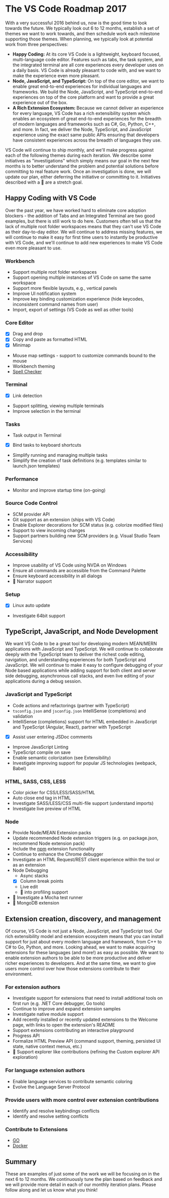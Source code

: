 # The VS Code Roadmap 2017
With a very successful 2016 behind us, now is the good time to look towards the future. We typically look out 6 to 12 months, establish a set of themes we want to work towards, and then schedule work each milestone supporting those themes. When planning, we typically look at potential work from three perspectives:

* **Happy Coding:** At its core VS Code is a lightweight, keyboard focused, multi-language code editor. Features such as tabs, the task system, and the integrated terminal are all core experiences every developer uses on a daily basis. VS Code is already pleasant to code with, and we want to make the experience even more pleasant.
* **Node, JavaScript, and TypeScript:** On top of the core editor, we want to enable great end-to-end experiences for individual languages and frameworks. We build the Node, JavaScript, and TypeScript end-to-end experiences on top of the core platform and want to provide a great experience out of the box.
* **A Rich Extension Ecosystem:** Because we cannot deliver an experience for every language, VS Code has a rich extensibility system which enables an ecosystem of great end-to-end experiences for the breadth of modern languages and frameworks such as C#, Go, Python, C++, and more. In fact, we deliver the Node, TypeScript, and JavaScript experience using the exact same public APIs ensuring that developers have consistent experiences across the breadth of languages they use. 

VS Code will continue to ship monthly, and we'll make progress against each of the following themes during each iteration. We describe some initiatives as "investigations" which simply means our goal in the next few months is to better understand the problem and potential solutions before committing to real feature work. Once an investigation is done, we will update our plan, either deferring the initiative or committing to it. Initiatives described with a :muscle: are a stretch goal. 

## Happy Coding with VS Code
Over the past year, we have worked hard to eliminate core adoption blockers - the addition of Tabs and an Integrated Terminal are two good examples, but there is still work to do here. 
Customers often tell us that the lack of multiple root folder workspaces means that they can't use VS Code as their day-to-day editor. We will continue to address missing features, we will continue to make it easy for first time users to instantly be productive with VS Code, and we'll continue to add new experiences to make VS Code even more pleasant to use.  

### Workbench
* Support multiple root folder workspaces
* Support opening multiple instances of VS Code on same the same workspace
* Support more flexible layouts, e.g., vertical panels
* Improve UI notification system
* Improve key binding customization experience (hide keycodes, inconsistent command names from user)
* Import, export of settings (VS Code as well as other tools) 

### Core Editor
* [x] Drag and drop
* [x] Copy and paste as formatted HTML
* [x] Minimap
* Mouse map settings - support to customize commands bound to the mouse
* Workbench theming
* [Spell Checker](https://github.com/Microsoft/vscode/issues/20266)

### Terminal
* [x] Link detection
* Support splitting, viewing multiple terminals
* Improve selection in the terminal


### Tasks
* Task output in Terminal
* [x] Bind tasks to keyboard shortcuts
* Simplify running and managing multiple tasks
* Simplify the creation of task definitions (e.g. templates similar to launch.json templates)

### Performance
* Monitor and improve startup time (on-going)

### Source Code Control
* SCM provider API
* Git support as an extension (ships with VS Code)
* Enable Explorer decorations for SCM status (e.g. colorize modified files) 
* Support to view incoming changes
* Support partners building new SCM providers (e.g. Visual Studio Team Services)


### Accessibility
* Improve usability of VS Code using NVDA on Windows
* Ensure all commands are accessible from the Command Palette
* Ensure keyboard accessibility in all dialogs
* :muscle: Narrator support

### Setup
* [x] Linux auto update
* Investigate 64bit support

## TypeScript, JavaScript, and Node Development
We want VS Code to be a great tool for developing modern MEAN/MERN applications with JavaScript and TypeScript. We will continue to collaborate deeply with the TypeScript team to deliver the richest code editing, navigation, and understanding experiences for both TypeScript and JavaScript. We will continue to make it easy to configure debugging of your Node based applications while adding support for both client and server side debugging, asynchronous call stacks, and even live editing of your applications during a debug session. 
  
### JavaScript and TypeScript 
* Code actions and refactorings (partner with TypeScript) 
* `tsconfig.json` and `jsconfig.json` IntelliSense (completions) and validation
* IntelliSense (completions) support for HTML embedded in JavaScript and TypeScript (Angular, React), partner with TypeScript
* [x] Assist user entering JSDoc comments
* Improve JavaScript Linting 
* TypeScript compile on save
* Enable semantic colorization (see Extensibility)
* Investigate improving support for popular JS technologies (webpack, Babel)

### HTML, SASS, CSS, LESS
* Color picker for CSS/LESS/SASS/HTML
* Auto close end tag in HTML
* Investigate SASS/LESS/CSS multi-file support (understand imports)
* Investigate live preview of HTML

### Node
* Provide Node/MEAN Extension packs
* Update recommended Node extension triggers (e.g. on package.json, recommend Node extension pack)
* Include the [npm](https://marketplace.visualstudio.com/items?itemName=eg2.vscode-npm-script) extension functionality
* Continue to enhance the Chrome debugger
* Investigate an HTML Request/REST client experience within the tool or as an extension 
* Node Debugging
  * Async stacks
  * [x] Column break points
  * Live edit
  * :muscle: into profiling support 
* :muscle: Investigate a Mocha test runner
* :muscle: MongoDB extension
 
## Extension creation, discovery, and management
Of course, VS Code is not just a Node, JavaScript, and TypeScript tool. Our rich extensibility model and extension ecosystem means that you can install support for just about every modern language and framework, from C++ to C# to Go, Python, and more. Looking ahead, we want to make acquiring extensions for these languages (and more!) as easy as possible. We want to enable extension authors to be able to be more productive and deliver richer experiences to developers. And at the same time, we want to give users more control over how those extensions contribute to their environment. 

### For extension authors
* Investigate support for extensions that need to install additional tools on first run (e.g. .NET Core debugger, Go tools)
* Continue to improve and expand extension samples
* Investigate native module support
* Add recently installed or recently updated extensions to the Welcome page, with links to open the extension's README
* Support extensions contributing an interactive playground
* Progress API
* Formalize HTML Preview API (command support, theming, persisted UI state, native context menus, etc.)
* :muscle: Support explorer like contributions (refining the Custom explorer API exploration)

### For language extension authors
* Enable language services to contribute semantic coloring
* Evolve the Language Server Protocol

### Provide users with more control over extension contributions
* Identify and resolve keybindings conflicts
* Identify and resolve setting conflicts

### Contribute to Extensions
* [GO](https://github.com/microsoft/vscode-go)
* [Docker](https://github.com/microsoft/vscode-docker)

## Summary
These are examples of just some of the work we will be focusing on in the next 6 to 12 months. We continuously tune the plan based on feedback and we will provide more detail in each of our monthly iteration plans. Please follow along and let us know what you think!

